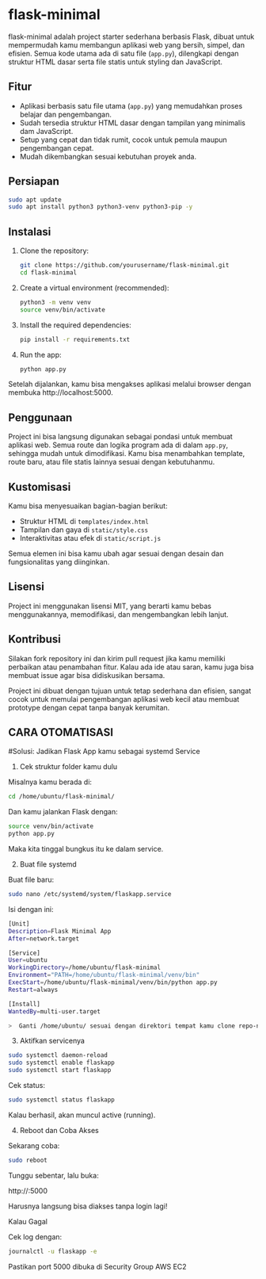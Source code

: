 # flask-minimal

flask-minimal adalah project starter sederhana berbasis Flask, dibuat untuk mempermudah kamu membangun aplikasi web yang bersih, simpel, dan efisien. Semua kode utama ada di satu file (`app.py`), dilengkapi dengan struktur HTML dasar serta file statis untuk styling dan JavaScript.


## Fitur
- Aplikasi berbasis satu file utama (`app.py`) yang memudahkan proses belajar dan pengembangan.
- Sudah tersedia struktur HTML dasar dengan tampilan yang minimalis dam JavaScript.
- Setup yang cepat dan tidak rumit, cocok untuk pemula maupun pengembangan cepat.
- Mudah dikembangkan sesuai kebutuhan proyek anda.

## Persiapan
```bash
sudo apt update
sudo apt install python3 python3-venv python3-pip -y
```

## Instalasi

1. Clone the repository:
   ```bash
   git clone https://github.com/yourusername/flask-minimal.git
   cd flask-minimal
   ```

2. Create a virtual environment (recommended):
   ```bash
   python3 -m venv venv
   source venv/bin/activate
   ```

3. Install the required dependencies:
   ```bash
   pip install -r requirements.txt
   ```

4. Run the app:
   ```bash
   python app.py
   ```

Setelah dijalankan, kamu bisa mengakses aplikasi melalui browser dengan membuka http://localhost:5000.

## Penggunaan

Project ini bisa langsung digunakan sebagai pondasi untuk membuat aplikasi web. Semua route dan logika program ada di dalam `app.py`, sehingga mudah untuk dimodifikasi. Kamu bisa menambahkan template, route baru, atau file statis lainnya sesuai dengan kebutuhanmu.

## Kustomisasi
Kamu bisa menyesuaikan bagian-bagian berikut:

 - Struktur HTML di `templates/index.html`
 - Tampilan dan gaya di `static/style.css`
 - Interaktivitas atau efek di `static/script.js`

Semua elemen ini bisa kamu ubah agar sesuai dengan desain dan fungsionalitas yang diinginkan.

## Lisensi
Project ini menggunakan lisensi MIT, yang berarti kamu bebas menggunakannya, memodifikasi, dan mengembangkan lebih lanjut.

## Kontribusi
Silakan fork repository ini dan kirim pull request jika kamu memiliki perbaikan atau penambahan fitur. Kalau ada ide atau saran, kamu juga bisa membuat issue agar bisa didiskusikan bersama.

Project ini dibuat dengan tujuan untuk tetap sederhana dan efisien, sangat cocok untuk memulai pengembangan aplikasi web kecil atau membuat prototype dengan cepat tanpa banyak kerumitan.


## CARA OTOMATISASI

#Solusi: Jadikan Flask App kamu sebagai systemd Service

1. Cek struktur folder kamu dulu

Misalnya kamu berada di:

 ```bash
cd /home/ubuntu/flask-minimal/
 ```
Dan kamu jalankan Flask dengan:

 ```bash
source venv/bin/activate
python app.py
 ```
Maka kita tinggal bungkus itu ke dalam service.

2. Buat file systemd

Buat file baru:
 ```bash
sudo nano /etc/systemd/system/flaskapp.service
 ```
Isi dengan ini:
 ```bash
[Unit]
Description=Flask Minimal App
After=network.target

[Service]
User=ubuntu
WorkingDirectory=/home/ubuntu/flask-minimal
Environment="PATH=/home/ubuntu/flask-minimal/venv/bin"
ExecStart=/home/ubuntu/flask-minimal/venv/bin/python app.py
Restart=always

[Install]
WantedBy=multi-user.target

>  Ganti /home/ubuntu/ sesuai dengan direktori tempat kamu clone repo-nya kalau beda.
 ```
3. Aktifkan servicenya
 ```bash
sudo systemctl daemon-reload
sudo systemctl enable flaskapp
sudo systemctl start flaskapp
 ```
Cek status:
 ```bash
sudo systemctl status flaskapp
 ```
Kalau berhasil, akan muncul active (running).

4. Reboot dan Coba Akses

Sekarang coba:
 ```bash
sudo reboot
 ```
Tunggu sebentar, lalu buka:

http://<public-ip-ec2>:5000

Harusnya langsung bisa diakses tanpa login lagi!


Kalau Gagal

Cek log dengan:
 ```bash
journalctl -u flaskapp -e
 ```
Pastikan port 5000 dibuka di Security Group AWS EC2
